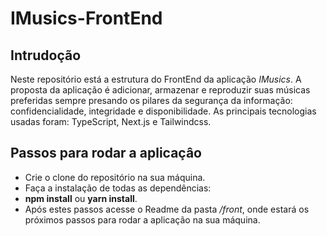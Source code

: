 # IMusics-FrontEnd

## Intrudoção

Neste repositório está a estrutura do FrontEnd da aplicação *IMusics*. A proposta da aplicação é adicionar, armazenar e reproduzir suas músicas preferidas
sempre presando os pilares da segurança da informação: confidencialidade, integridade e disponibilidade. As principais tecnologias usadas foram: TypeScript,
Next.js e Tailwindcss.

## Passos para rodar a aplicaçâo
- Crie o clone do repositório na sua máquina.
-  Faça a instalação de todas as dependências:
  -  **npm install** ou **yarn install**.
- Após estes passos acesse o Readme da pasta */front*, onde estará os próximos passos para rodar a aplicação na sua máquina.

     

